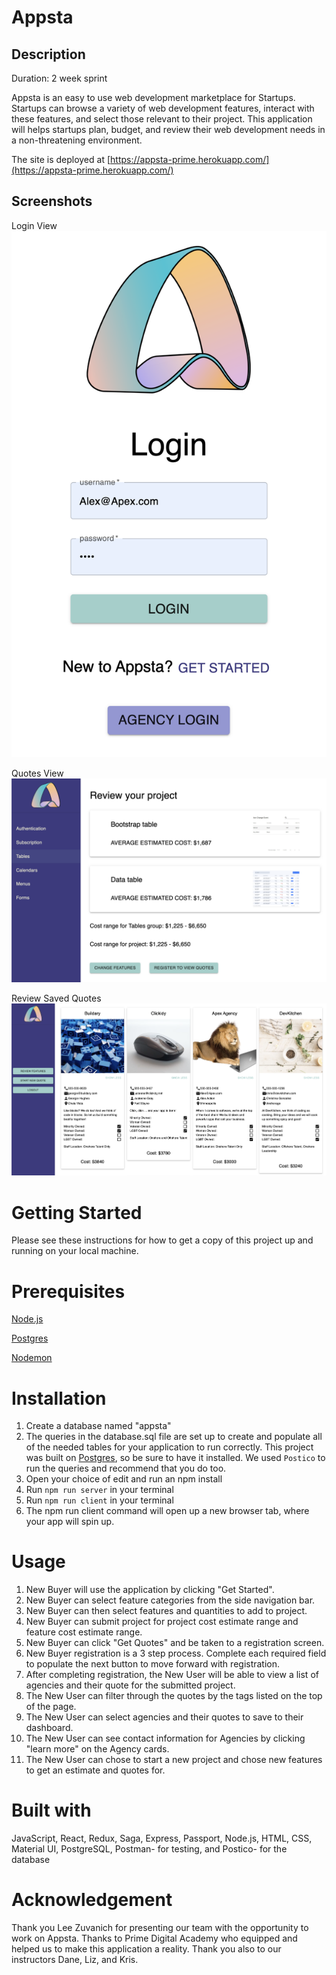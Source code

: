 # Appsta 

## Description 
Duration: 2 week sprint 

Appsta is an easy to use web development marketplace for Startups. Startups can browse a variety of web development features, interact with these features, and select those relevant to their project. This application will helps startups plan, budget, and review their web development needs in a non-threatening environment. 
  
The site is deployed at [https://appsta-prime.herokuapp.com/](https://appsta-prime.herokuapp.com/)

## Screenshots 

Login View 
![Log in](./public/Login.png)

Quotes View
![Quotes](./public/Quotes.png)

Review Saved Quotes 
![Saved Quotes](./public/SavedQuotes.png)

# Getting Started
Please see these instructions for how to get a copy of this project up and running on your local machine.  

# Prerequisites 

[Node.js](https://nodejs.org/en/)

[Postgres](https://www.postgresql.org/)

[Nodemon](https://nodemon.io/)

# Installation 

1. Create a database named "appsta"
2. The queries in the database.sql file are set up to create and populate all of the needed tables for your application to run correctly. This project was built on [Postgres](https://www.postgresql.org/), so be sure to have it installed. We used `Postico` to run the queries and recommend that you do too.
3. Open your choice of edit and run an npm install
4. Run `npm run server` in your terminal 
5. Run `npm run client` in your terminal 
6. The npm run client command will open up a new browser tab, where your app will spin up. 

# Usage 

1. New Buyer will use the application by clicking "Get Started".
2. New Buyer can select feature categories from the side navigation bar.
3. New Buyer can then select features and quantities to add to project.  
4. New Buyer can submit project for project cost estimate range and feature cost estimate range. 
5. New Buyer can click "Get Quotes" and  be taken to a registration screen.  
6. New Buyer registration is a 3 step process.  Complete each required field to populate the next button to move forward with registration. 
7. After completing registration, the New User will be able to view a list of agencies and their quote for the submitted project.  
8. The New User can filter through the quotes by the tags listed on the top of the page.
9. The New User can select agencies and their quotes to save to their dashboard. 
10. The New User can see contact information for Agencies by clicking "learn more" on the Agency cards.
11. The New User can chose to start a new project and chose new features to get an estimate and quotes for.  



# Built with 

JavaScript, 
React, 
Redux,
Saga,
Express, 
Passport,
Node.js,
HTML,
CSS,
Material UI,
PostgreSQL,
Postman- for testing, and
Postico- for the database

# Acknowledgement
Thank you Lee Zuvanich for presenting our team with the opportunity to work on Appsta. Thanks to Prime Digital Academy who equipped and helped us to make this application a reality. Thank you also to our instructors Dane, Liz, and Kris.

